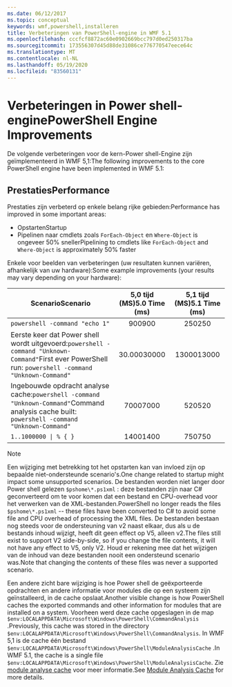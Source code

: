 ```yaml
---
ms.date: 06/12/2017
ms.topic: conceptual
keywords: wmf,powershell,installeren
title: Verbeteringen van PowerShell-engine in WMF 5.1
ms.openlocfilehash: cccfcf8872ac60e0902669bcc797d0ed250317ba
ms.sourcegitcommit: 173556307d45d88de31086ce776770547eece64c
ms.translationtype: MT
ms.contentlocale: nl-NL
ms.lasthandoff: 05/19/2020
ms.locfileid: "83560131"
---
```

# <a name="powershell-engine-improvements"></a><span data-ttu-id="7ce16-103">Verbeteringen in Power shell-engine</span><span class="sxs-lookup"><span data-stu-id="7ce16-103">PowerShell Engine Improvements</span></span>

<span data-ttu-id="7ce16-104">De volgende verbeteringen voor de kern-Power shell-Engine zijn geïmplementeerd in WMF 5,1:</span><span class="sxs-lookup"><span data-stu-id="7ce16-104">The following improvements to the core PowerShell engine have been implemented in WMF 5.1:</span></span>

## <a name="performance"></a><span data-ttu-id="7ce16-105">Prestaties</span><span class="sxs-lookup"><span data-stu-id="7ce16-105">Performance</span></span>

<span data-ttu-id="7ce16-106">Prestaties zijn verbeterd op enkele belang rijke gebieden:</span><span class="sxs-lookup"><span data-stu-id="7ce16-106">Performance has improved in some important areas:</span></span>

- <span data-ttu-id="7ce16-107">Opstarten</span><span class="sxs-lookup"><span data-stu-id="7ce16-107">Startup</span></span>
- <span data-ttu-id="7ce16-108">Pipelinen naar cmdlets zoals `ForEach-Object` en `Where-Object` is ongeveer 50% sneller</span><span class="sxs-lookup"><span data-stu-id="7ce16-108">Pipelining to cmdlets like `ForEach-Object` and `Where-Object` is approximately 50% faster</span></span>

<span data-ttu-id="7ce16-109">Enkele voor beelden van verbeteringen (uw resultaten kunnen variëren, afhankelijk van uw hardware):</span><span class="sxs-lookup"><span data-stu-id="7ce16-109">Some example improvements (your results may vary depending on your hardware):</span></span>

| <span data-ttu-id="7ce16-110">Scenario</span><span class="sxs-lookup"><span data-stu-id="7ce16-110">Scenario</span></span> | <span data-ttu-id="7ce16-111">5,0 tijd (MS)</span><span class="sxs-lookup"><span data-stu-id="7ce16-111">5.0 Time (ms)</span></span> | <span data-ttu-id="7ce16-112">5,1 tijd (MS)</span><span class="sxs-lookup"><span data-stu-id="7ce16-112">5.1 Time (ms)</span></span> |
| -------- | :---------------: | :---------------: |
| `powershell -command "echo 1"` | <span data-ttu-id="7ce16-113">900</span><span class="sxs-lookup"><span data-stu-id="7ce16-113">900</span></span> | <span data-ttu-id="7ce16-114">250</span><span class="sxs-lookup"><span data-stu-id="7ce16-114">250</span></span> |
| <span data-ttu-id="7ce16-115">Eerste keer dat Power shell wordt uitgevoerd:`powershell -command "Unknown-Command"`</span><span class="sxs-lookup"><span data-stu-id="7ce16-115">First ever PowerShell run: `powershell -command "Unknown-Command"`</span></span> | <span data-ttu-id="7ce16-116">30.000</span><span class="sxs-lookup"><span data-stu-id="7ce16-116">30000</span></span> | <span data-ttu-id="7ce16-117">13000</span><span class="sxs-lookup"><span data-stu-id="7ce16-117">13000</span></span> |
| <span data-ttu-id="7ce16-118">Ingebouwde opdracht analyse cache:`powershell -command "Unknown-Command"`</span><span class="sxs-lookup"><span data-stu-id="7ce16-118">Command analysis cache built: `powershell -command "Unknown-Command"`</span></span> | <span data-ttu-id="7ce16-119">7000</span><span class="sxs-lookup"><span data-stu-id="7ce16-119">7000</span></span> | <span data-ttu-id="7ce16-120">520</span><span class="sxs-lookup"><span data-stu-id="7ce16-120">520</span></span> |
| <code>1..1000000 &#124; % { }</code> | <span data-ttu-id="7ce16-121">1400</span><span class="sxs-lookup"><span data-stu-id="7ce16-121">1400</span></span> | <span data-ttu-id="7ce16-122">750</span><span class="sxs-lookup"><span data-stu-id="7ce16-122">750</span></span> |

> [!NOTE]
> <span data-ttu-id="7ce16-123">Een wijziging met betrekking tot het opstarten kan van invloed zijn op bepaalde niet-ondersteunde scenario's.</span><span class="sxs-lookup"><span data-stu-id="7ce16-123">One change related to startup might impact some unsupported scenarios.</span></span> <span data-ttu-id="7ce16-124">De bestanden worden niet langer door Power shell gelezen `$pshome\*.ps1xml` : deze bestanden zijn naar C# geconverteerd om te voor komen dat een bestand en CPU-overhead voor het verwerken van de XML-bestanden.</span><span class="sxs-lookup"><span data-stu-id="7ce16-124">PowerShell no longer reads the files `$pshome\*.ps1xml` -- these files have been converted to C# to avoid some file and CPU overhead of processing the XML files.</span></span> <span data-ttu-id="7ce16-125">De bestanden bestaan nog steeds voor de ondersteuning van v2 naast elkaar, dus als u de bestands inhoud wijzigt, heeft dit geen effect op V5, alleen v2.</span><span class="sxs-lookup"><span data-stu-id="7ce16-125">The files still exist to support V2 side-by-side, so if you change the file contents, it will not have any effect to V5, only V2.</span></span> <span data-ttu-id="7ce16-126">Houd er rekening mee dat het wijzigen van de inhoud van deze bestanden nooit een ondersteund scenario was.</span><span class="sxs-lookup"><span data-stu-id="7ce16-126">Note that changing the contents of these files was never a supported scenario.</span></span>

<span data-ttu-id="7ce16-127">Een andere zicht bare wijziging is hoe Power shell de geëxporteerde opdrachten en andere informatie voor modules die op een systeem zijn geïnstalleerd, in de cache opslaat.</span><span class="sxs-lookup"><span data-stu-id="7ce16-127">Another visible change is how PowerShell caches the exported commands and other information for modules that are installed on a system.</span></span> <span data-ttu-id="7ce16-128">Voorheen werd deze cache opgeslagen in de map `$env:LOCALAPPDATA\Microsoft\Windows\PowerShell\CommandAnalysis` .</span><span class="sxs-lookup"><span data-stu-id="7ce16-128">Previously, this cache was stored in the directory `$env:LOCALAPPDATA\Microsoft\Windows\PowerShell\CommandAnalysis`.</span></span> <span data-ttu-id="7ce16-129">In WMF 5,1 is de cache één bestand `$env:LOCALAPPDATA\Microsoft\Windows\PowerShell\ModuleAnalysisCache` .</span><span class="sxs-lookup"><span data-stu-id="7ce16-129">In WMF 5.1, the cache is a single file `$env:LOCALAPPDATA\Microsoft\Windows\PowerShell\ModuleAnalysisCache`.</span></span> <span data-ttu-id="7ce16-130">Zie [module analyse cache](release-notes.md#module-analysis-cache) voor meer informatie.</span><span class="sxs-lookup"><span data-stu-id="7ce16-130">See [Module Analysis Cache](release-notes.md#module-analysis-cache) for more details.</span></span>
